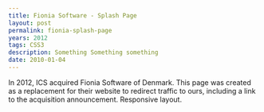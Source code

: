 ```yaml
---
title: Fionia Software - Splash Page
layout: post
permalink: fionia-splash-page
years: 2012
tags: CSS3
description: Something Something something
date: 2010-01-04
---
```


In 2012, ICS acquired Fionia Software of Denmark. This page was created as a replacement for their website to redirect traffic to ours, including a link to the acquisition announcement. Responsive layout.
